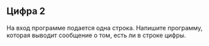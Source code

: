 ## Цифра 2

На вход программе подается одна строка. Напишите программу, которая выводит сообщение о том, есть ли в строке цифры.